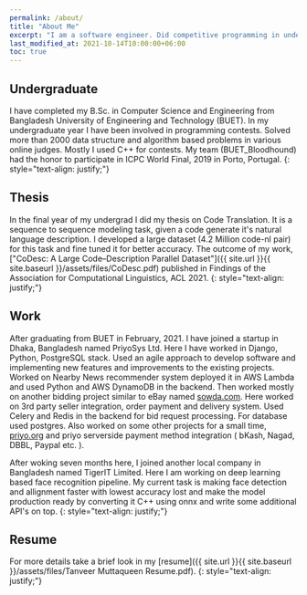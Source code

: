 ```yaml
---
permalink: /about/
title: "About Me"
excerpt: "I am a software engineer. Did competitive programming in undergraduate."
last_modified_at: 2021-10-14T10:00:00+06:00
toc: true
---
```


## Undergraduate
I have completed my B.Sc. in Computer Science and Engineering from Bangladesh University of Engineering and Technology 
(BUET). In my undergraduate year I have been involved in programming contests. Solved more than 2000 data structure and 
algorithm based problems in various online judges. Mostly I used C++ for contests. My team (BUET_Bloodhound) had the 
honor to participate in ICPC World Final, 2019 in Porto, Portugal.
{: style="text-align: justify;"}
## Thesis
In the final year of my undergrad I did my thesis on Code Translation. It is a sequence to sequence modeling task, 
given a code generate it's natural language description. I developed a large dataset (4.2 Million code-nl pair) for this 
task and fine tuned it for better accuracy. The outcome of my work, 
["CoDesc: A Large Code–Description Parallel Dataset"]({{ site.url }}{{ site.baseurl }}/assets/files/CoDesc.pdf)
published in Findings of the Association for Computational Linguistics, ACL 2021.
{: style="text-align: justify;"}

## Work
After graduating from BUET in February, 2021. I have joined a startup in Dhaka, Bangladesh named PriyoSys Ltd. Here I have 
worked in Django, Python, PostgreSQL stack. Used an agile approach to develop software and implementing 
new features and improvements to the existing projects. Worked on Nearby News recommender system deployed it in AWS Lambda and used
Python and AWS DynamoDB in the backend. Then worked mostly on another bidding project similar to eBay named [sowda.com](https://sowda.com). Here worked on 3rd party seller integration, order payment and delivery system. Used Celery and Redis in the backend for bid request processing. For database used postgres. Also worked on some other projects for a small time, [priyo.org](https://priyo.org/) and priyo serverside payment method integration ( bKash, Nagad, DBBL, Paypal etc. ).


After woking seven months here, I joined another local company in Bangladesh named TigerIT Limited. Here I am working on deep learning based face recognition pipeline. My current task is making face detection and allignment faster with lowest accuracy lost and make the model production ready by converting it C++ using onnx and write some additional API's on top.
{: style="text-align: justify;"}
## Resume
For more details take a brief look in my [resume]({{ site.url }}{{ site.baseurl }}/assets/files/Tanveer Muttaqueen Resume.pdf).
{: style="text-align: justify;"}